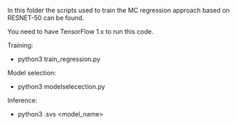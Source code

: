 In this folder the scripts used to train the MC regression approach based on RESNET-50 can be found.

You need to have TensorFlow 1.x to run this code.

Training: 
- python3 train_regression.py <valrun>

Model selection:
- python3 modelselecection.py <valrun>
    
Inference:
- python3 <slidename>.svs <model_name> <epoch>


